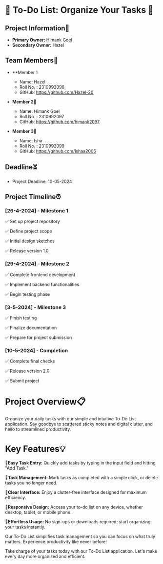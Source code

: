 # 📝 To-Do List: Organize Your Tasks 📝

## Project Information🧾
- **Primary Owner:** Himank Goel
- **Secondary Owner:** Hazel

## Team Members👥

- **Member 1
  - Name: Hazel
  - Roll No. : 2310992096
  - GitHub: https://github.com/Hazel-30

- **Member 2**👤
  - Name: Himank Goel
  - Roll No. : 2310992097
  - GitHub: https://github.com/himank2097

- **Member 3**👤
  - Name: Isha
  - Roll No. : 2310992099
  - GitHub: https://github.com/Ishaa2005

## Deadline⏳
- Project Deadline: 10-05-2024

## Project Timeline⏰

### [26-4-2024] - Milestone 1

✅ Set up project repository

✅ Define project scope

✅ Initial design sketches

✅ Release version 1.0

### [29-4-2024] - Milestone 2

✅ Complete frontend development

✅ Implement backend functionalities

✅ Begin testing phase

### [3-5-2024] - Milestone 3

✅ Finish testing

✅ Finalize documentation

✅ Prepare for project submission

### [10-5-2024] - Completion

✅ Complete final checks

✅ Release version 2.0

✅ Submit project

# Project Overview📋

Organize your daily tasks with our simple and intuitive To-Do List application. Say goodbye to scattered sticky notes and digital clutter, and hello to streamlined productivity.

# Key Features💡

📝**Easy Task Entry:** Quickly add tasks by typing in the input field and hitting "Add Task."

📝**Task Management:** Mark tasks as completed with a simple click, or delete tasks you no longer need.

📝**Clear Interface:** Enjoy a clutter-free interface designed for maximum efficiency.

📝**Responsive Design:** Access your to-do list on any device, whether desktop, tablet, or mobile phone.

📝**Effortless Usage:** No sign-ups or downloads required; start organizing your tasks instantly.

Our To-Do List simplifies task management so you can focus on what truly matters. Experience productivity like never before!

Take charge of your tasks today with our To-Do List application. Let's make every day more organized and efficient.
